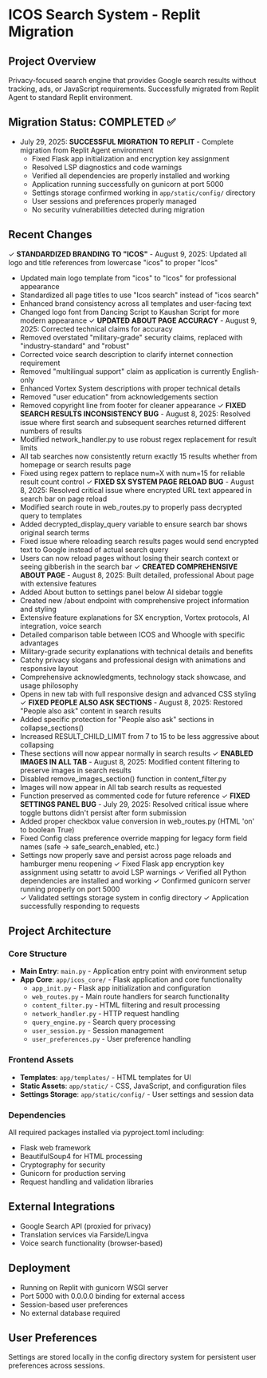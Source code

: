 # ICOS Search System - Replit Migration

## Project Overview
Privacy-focused search engine that provides Google search results without tracking, ads, or JavaScript requirements. Successfully migrated from Replit Agent to standard Replit environment.

## Migration Status: COMPLETED ✅
- July 29, 2025: **SUCCESSFUL MIGRATION TO REPLIT** - Complete migration from Replit Agent environment
  - Fixed Flask app initialization and encryption key assignment 
  - Resolved LSP diagnostics and code warnings
  - Verified all dependencies are properly installed and working
  - Application running successfully on gunicorn at port 5000
  - Settings storage confirmed working in `app/static/config/` directory
  - User sessions and preferences properly managed
  - No security vulnerabilities detected during migration

## Recent Changes
✓ **STANDARDIZED BRANDING TO "ICOS"** - August 9, 2025: Updated all logo and title references from lowercase "icos" to proper "Icos"
  - Updated main logo template from "icos" to "Icos" for professional appearance
  - Standardized all page titles to use "Icos search" instead of "icos search"
  - Enhanced brand consistency across all templates and user-facing text
  - Changed logo font from Dancing Script to Kaushan Script for more modern appearance
✓ **UPDATED ABOUT PAGE ACCURACY** - August 9, 2025: Corrected technical claims for accuracy
  - Removed overstated "military-grade" security claims, replaced with "industry-standard" and "robust"
  - Corrected voice search description to clarify internet connection requirement
  - Removed "multilingual support" claim as application is currently English-only
  - Enhanced Vortex System descriptions with proper technical details
  - Removed "user education" from acknowledgements section
  - Removed copyright line from footer for cleaner appearance
✓ **FIXED SEARCH RESULTS INCONSISTENCY BUG** - August 8, 2025: Resolved issue where first search and subsequent searches returned different numbers of results
  - Modified network_handler.py to use robust regex replacement for result limits
  - All tab searches now consistently return exactly 15 results whether from homepage or search results page
  - Fixed using regex pattern to replace num=X with num=15 for reliable result count control
✓ **FIXED SX SYSTEM PAGE RELOAD BUG** - August 8, 2025: Resolved critical issue where encrypted URL text appeared in search bar on page reload
  - Modified search route in web_routes.py to properly pass decrypted query to templates
  - Added decrypted_display_query variable to ensure search bar shows original search terms
  - Fixed issue where reloading search results pages would send encrypted text to Google instead of actual search query
  - Users can now reload pages without losing their search context or seeing gibberish in the search bar
✓ **CREATED COMPREHENSIVE ABOUT PAGE** - August 8, 2025: Built detailed, professional About page with extensive features
  - Added About button to settings panel below AI sidebar toggle
  - Created new /about endpoint with comprehensive project information and styling
  - Extensive feature explanations for SX encryption, Vortex protocols, AI integration, voice search
  - Detailed comparison table between ICOS and Whoogle with specific advantages
  - Military-grade security explanations with technical details and benefits
  - Catchy privacy slogans and professional design with animations and responsive layout
  - Comprehensive acknowledgments, technology stack showcase, and usage philosophy
  - Opens in new tab with full responsive design and advanced CSS styling
✓ **FIXED PEOPLE ALSO ASK SECTIONS** - August 8, 2025: Restored "People also ask" content in search results
  - Added specific protection for "People also ask" sections in collapse_sections()
  - Increased RESULT_CHILD_LIMIT from 7 to 15 to be less aggressive about collapsing
  - These sections will now appear normally in search results
✓ **ENABLED IMAGES IN ALL TAB** - August 8, 2025: Modified content filtering to preserve images in search results
  - Disabled remove_images_section() function in content_filter.py
  - Images will now appear in All tab search results as requested
  - Function preserved as commented code for future reference
✓ **FIXED SETTINGS PANEL BUG** - July 29, 2025: Resolved critical issue where toggle buttons didn't persist after form submission
  - Added proper checkbox value conversion in web_routes.py (HTML 'on' to boolean True)
  - Fixed Config class preference override mapping for legacy form field names (safe → safe_search_enabled, etc.)
  - Settings now properly save and persist across page reloads and hamburger menu reopening
✓ Fixed Flask app encryption key assignment using setattr to avoid LSP warnings
✓ Verified all Python dependencies are installed and working
✓ Confirmed gunicorn server running properly on port 5000  
✓ Validated settings storage system in config directory
✓ Application successfully responding to requests

## Project Architecture

### Core Structure
- **Main Entry**: `main.py` - Application entry point with environment setup
- **App Core**: `app/icos_core/` - Flask application and core functionality
  - `app_init.py` - Flask app initialization and configuration
  - `web_routes.py` - Main route handlers for search functionality
  - `content_filter.py` - HTML filtering and result processing
  - `network_handler.py` - HTTP request handling
  - `query_engine.py` - Search query processing
  - `user_session.py` - Session management
  - `user_preferences.py` - User preference handling

### Frontend Assets  
- **Templates**: `app/templates/` - HTML templates for UI
- **Static Assets**: `app/static/` - CSS, JavaScript, and configuration files
- **Settings Storage**: `app/static/config/` - User settings and session data

### Dependencies
All required packages installed via pyproject.toml including:
- Flask web framework
- BeautifulSoup4 for HTML processing  
- Cryptography for security
- Gunicorn for production serving
- Request handling and validation libraries

## External Integrations
- Google Search API (proxied for privacy)
- Translation services via Farside/Lingva
- Voice search functionality (browser-based)

## Deployment
- Running on Replit with gunicorn WSGI server
- Port 5000 with 0.0.0.0 binding for external access
- Session-based user preferences
- No external database required

## User Preferences
Settings are stored locally in the config directory system for persistent user preferences across sessions.